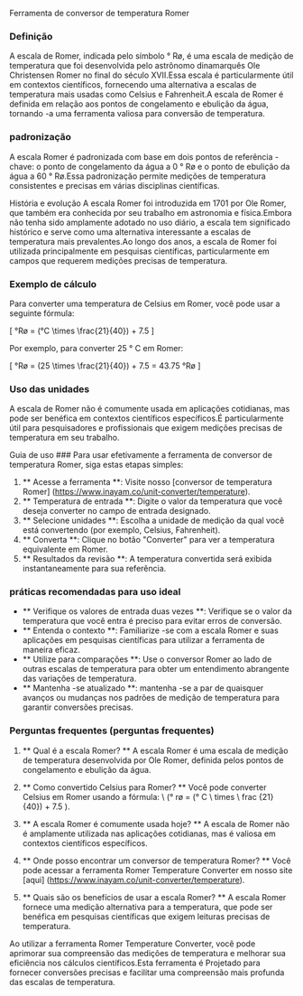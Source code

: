 Ferramenta de conversor de temperatura Romer

### Definição
A escala de Romer, indicada pelo símbolo ° Rø, é uma escala de medição de temperatura que foi desenvolvida pelo astrônomo dinamarquês Ole Christensen Romer no final do século XVII.Essa escala é particularmente útil em contextos científicos, fornecendo uma alternativa a escalas de temperatura mais usadas como Celsius e Fahrenheit.A escala de Romer é definida em relação aos pontos de congelamento e ebulição da água, tornando -a uma ferramenta valiosa para conversão de temperatura.

### padronização
A escala Romer é padronizada com base em dois pontos de referência -chave: o ponto de congelamento da água a 0 ° Rø e o ponto de ebulição da água a 60 ° Rø.Essa padronização permite medições de temperatura consistentes e precisas em várias disciplinas científicas.

História e evolução
A escala Romer foi introduzida em 1701 por Ole Romer, que também era conhecida por seu trabalho em astronomia e física.Embora não tenha sido amplamente adotado no uso diário, a escala tem significado histórico e serve como uma alternativa interessante a escalas de temperatura mais prevalentes.Ao longo dos anos, a escala de Romer foi utilizada principalmente em pesquisas científicas, particularmente em campos que requerem medições precisas de temperatura.

### Exemplo de cálculo
Para converter uma temperatura de Celsius em Romer, você pode usar a seguinte fórmula:

\[ °Rø = (°C \times \frac{21}{40}) + 7.5 \]

Por exemplo, para converter 25 ° C em Romer:

\[ °Rø = (25 \times \frac{21}{40}) + 7.5 = 43.75 °Rø \]

### Uso das unidades
A escala de Romer não é comumente usada em aplicações cotidianas, mas pode ser benéfica em contextos científicos específicos.É particularmente útil para pesquisadores e profissionais que exigem medições precisas de temperatura em seu trabalho.

Guia de uso ###
Para usar efetivamente a ferramenta de conversor de temperatura Romer, siga estas etapas simples:

1. ** Acesse a ferramenta **: Visite nosso [conversor de temperatura Romer] (https://www.inayam.co/unit-converter/temperature).
2. ** Temperatura de entrada **: Digite o valor da temperatura que você deseja converter no campo de entrada designado.
3. ** Selecione unidades **: Escolha a unidade de medição da qual você está convertendo (por exemplo, Celsius, Fahrenheit).
4. ** Converta **: Clique no botão "Converter" para ver a temperatura equivalente em Romer.
5. ** Resultados da revisão **: A temperatura convertida será exibida instantaneamente para sua referência.

### práticas recomendadas para uso ideal
- ** Verifique os valores de entrada duas vezes **: Verifique se o valor da temperatura que você entra é preciso para evitar erros de conversão.
- ** Entenda o contexto **: Familiarize -se com a escala Romer e suas aplicações em pesquisas científicas para utilizar a ferramenta de maneira eficaz.
- ** Utilize para comparações **: Use o conversor Romer ao lado de outras escalas de temperatura para obter um entendimento abrangente das variações de temperatura.
- ** Mantenha -se atualizado **: mantenha -se a par de quaisquer avanços ou mudanças nos padrões de medição de temperatura para garantir conversões precisas.

### Perguntas frequentes (perguntas frequentes)

1. ** Qual é a escala Romer? **
A escala Romer é uma escala de medição de temperatura desenvolvida por Ole Romer, definida pelos pontos de congelamento e ebulição da água.

2. ** Como convertido Celsius para Romer? **
Você pode converter Celsius em Romer usando a fórmula: \ (° rø = (° C \ times \ frac {21} {40}) + 7.5 \).

3. ** A escala Romer é comumente usada hoje? **
A escala de Romer não é amplamente utilizada nas aplicações cotidianas, mas é valiosa em contextos científicos específicos.

4. ** Onde posso encontrar um conversor de temperatura Romer? **
Você pode acessar a ferramenta Romer Temperature Converter em nosso site [aqui] (https://www.inayam.co/unit-converter/temperature).

5. ** Quais são os benefícios de usar a escala Romer? **
A escala Romer fornece uma medição alternativa para a temperatura, que pode ser benéfica em pesquisas científicas que exigem leituras precisas de temperatura.

Ao utilizar a ferramenta Romer Temperature Converter, você pode aprimorar sua compreensão das medições de temperatura e melhorar sua eficiência nos cálculos científicos.Esta ferramenta é Projetado para fornecer conversões precisas e facilitar uma compreensão mais profunda das escalas de temperatura.